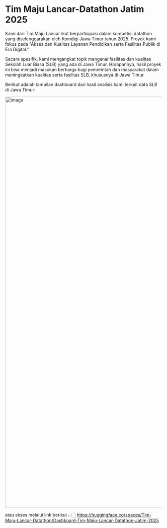 # Tim Maju Lancar-Datathon Jatim 2025

Kami dari Tim Maju Lancar ikut berpartisipasi dalam kompetisi datathon yang diselenggarakan oleh Komdigi Jawa Timur tahun 2025. Proyek kami fokus pada "Akses dan Kualitas Layanan Pendidikan serta Fasilitas Publik di Era Digital."

Secara spesifik, kami mengangkat topik mengenai fasilitas dan kualitas Sekolah Luar Biasa (SLB) yang ada di Jawa Timur. Harapannya, hasil proyek ini bisa menjadi masukan berharga bagi pemerintah dan masyarakat dalam meningkatkan kualitas serta fasilitas SLB, khususnya di Jawa Timur.

Berikut adalah tampilan dashboard dari hasil analisis kami terkait data SLB di Jawa Timur:

<a href="https://huggingface.co/spaces/Tim-Maju-Lancar-Datathon/Dashboard-Tim-Maju-Lancar-Datathon-Jatim-2025">
  <img width="2475" height="1323" alt="image" src="https://github.com/user-attachments/assets/fc34e619-2ddf-41c4-b1c1-e31032e2a5c3" />
</a>

atau akses melalui link berikut 👉🏻 https://huggingface.co/spaces/Tim-Maju-Lancar-Datathon/Dashboard-Tim-Maju-Lancar-Datathon-Jatim-2025
